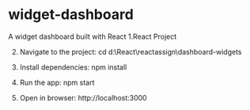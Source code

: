 # widget-dashboard
A widget dashboard built with React
1.React Project

2. Navigate to the project:
 cd d:\React\reactassign\dashboard-widgets

3. Install dependencies:
   npm install

4. Run the app:
   npm start

5. Open in browser:
   http://localhost:3000
